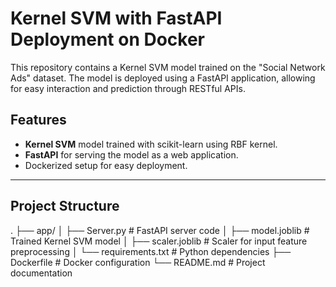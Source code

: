 # Kernel SVM with FastAPI Deployment on Docker

This repository contains a Kernel SVM model trained on the "Social Network Ads" dataset. The model is deployed using a FastAPI application, allowing for easy interaction and prediction through RESTful APIs.

## Features

- **Kernel SVM** model trained with scikit-learn using RBF kernel.
- **FastAPI** for serving the model as a web application.
- Dockerized setup for easy deployment.

---

## Project Structure

. ├── app/ 
│ ├── Server.py # FastAPI server code 
│ ├── model.joblib # Trained Kernel SVM model 
│ ├── scaler.joblib # Scaler for input feature preprocessing 
│ └── requirements.txt # Python dependencies 
├── Dockerfile # Docker configuration 
└── README.md # Project documentation
